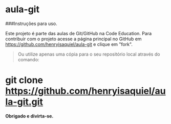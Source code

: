 # aula-git
###Instruções para uso.

Este projeto é parte das aulas de Git/GitHub na Code Education.
Para contribuir com o projeto acesse a página principal no GitHub em https://github.com/henryisaquiel/aula-git e clique em "fork".

> Ou utilize apenas uma cópia para o seu repositório local através do comando:

 # git clone https://github.com/henryisaquiel/aula-git.git

**Obrigado e divirta-se.**
